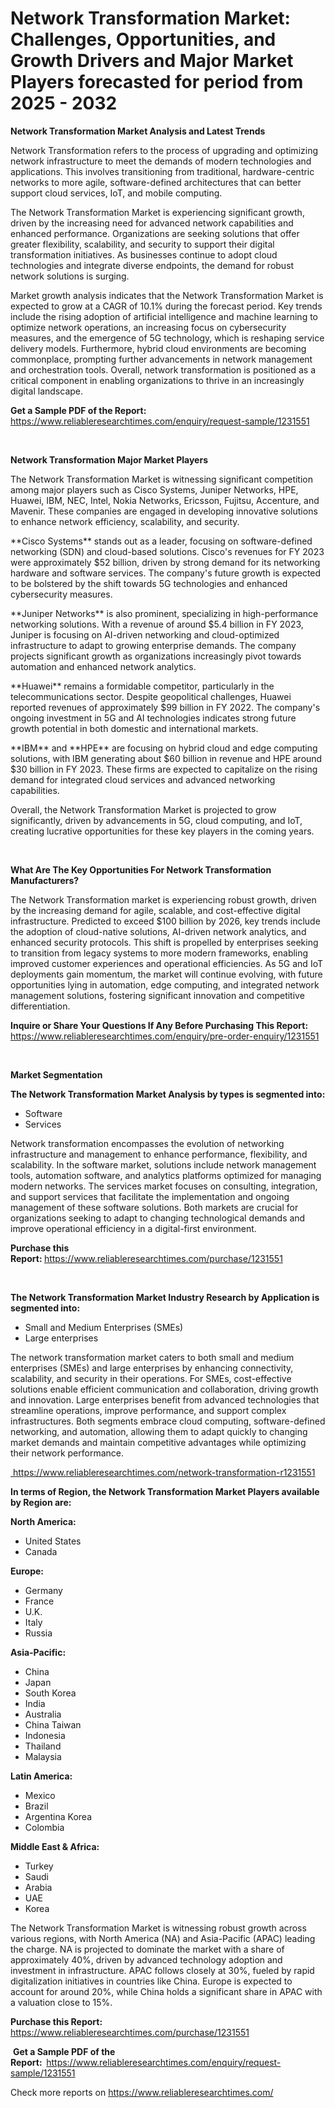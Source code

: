 <p><h1>Network Transformation Market: Challenges, Opportunities, and Growth Drivers and Major Market Players forecasted for period from 2025 - 2032</h1></p><p><strong>Network Transformation Market Analysis and Latest Trends</strong></p>
<p><p>Network Transformation refers to the process of upgrading and optimizing network infrastructure to meet the demands of modern technologies and applications. This involves transitioning from traditional, hardware-centric networks to more agile, software-defined architectures that can better support cloud services, IoT, and mobile computing. </p><p>The Network Transformation Market is experiencing significant growth, driven by the increasing need for advanced network capabilities and enhanced performance. Organizations are seeking solutions that offer greater flexibility, scalability, and security to support their digital transformation initiatives. As businesses continue to adopt cloud technologies and integrate diverse endpoints, the demand for robust network solutions is surging.</p><p>Market growth analysis indicates that the Network Transformation Market is expected to grow at a CAGR of 10.1% during the forecast period. Key trends include the rising adoption of artificial intelligence and machine learning to optimize network operations, an increasing focus on cybersecurity measures, and the emergence of 5G technology, which is reshaping service delivery models. Furthermore, hybrid cloud environments are becoming commonplace, prompting further advancements in network management and orchestration tools. Overall, network transformation is positioned as a critical component in enabling organizations to thrive in an increasingly digital landscape.</p></p>
<p><strong>Get a Sample PDF of the Report:&nbsp;</strong> <a href="https://www.reliableresearchtimes.com/enquiry/request-sample/1231551?utm_campaign=3355&utm_medium=2&utm_source=Github&utm_content=ia&utm_term=11032025&utm_id=network-transformation">https://www.reliableresearchtimes.com/enquiry/request-sample/1231551</a></p>
<p>&nbsp;</p>
<p><strong>Network Transformation Major Market Players</strong></p>
<p><p>The Network Transformation Market is witnessing significant competition among major players such as Cisco Systems, Juniper Networks, HPE, Huawei, IBM, NEC, Intel, Nokia Networks, Ericsson, Fujitsu, Accenture, and Mavenir. These companies are engaged in developing innovative solutions to enhance network efficiency, scalability, and security.</p><p>**Cisco Systems** stands out as a leader, focusing on software-defined networking (SDN) and cloud-based solutions. Cisco's revenues for FY 2023 were approximately $52 billion, driven by strong demand for its networking hardware and software services. The company's future growth is expected to be bolstered by the shift towards 5G technologies and enhanced cybersecurity measures.</p><p>**Juniper Networks** is also prominent, specializing in high-performance networking solutions. With a revenue of around $5.4 billion in FY 2023, Juniper is focusing on AI-driven networking and cloud-optimized infrastructure to adapt to growing enterprise demands. The company projects significant growth as organizations increasingly pivot towards automation and enhanced network analytics.</p><p>**Huawei** remains a formidable competitor, particularly in the telecommunications sector. Despite geopolitical challenges, Huawei reported revenues of approximately $99 billion in FY 2022. The company's ongoing investment in 5G and AI technologies indicates strong future growth potential in both domestic and international markets.</p><p>**IBM** and **HPE** are focusing on hybrid cloud and edge computing solutions, with IBM generating about $60 billion in revenue and HPE around $30 billion in FY 2023. These firms are expected to capitalize on the rising demand for integrated cloud services and advanced networking capabilities.</p><p>Overall, the Network Transformation Market is projected to grow significantly, driven by advancements in 5G, cloud computing, and IoT, creating lucrative opportunities for these key players in the coming years.</p></p>
<p>&nbsp;</p>
<p><strong>What Are The Key Opportunities For Network Transformation Manufacturers?</strong></p>
<p><p>The Network Transformation market is experiencing robust growth, driven by the increasing demand for agile, scalable, and cost-effective digital infrastructure. Predicted to exceed $100 billion by 2026, key trends include the adoption of cloud-native solutions, AI-driven network analytics, and enhanced security protocols. This shift is propelled by enterprises seeking to transition from legacy systems to more modern frameworks, enabling improved customer experiences and operational efficiencies. As 5G and IoT deployments gain momentum, the market will continue evolving, with future opportunities lying in automation, edge computing, and integrated network management solutions, fostering significant innovation and competitive differentiation.</p></p>
<p><strong>Inquire or Share Your Questions If Any Before Purchasing This Report:</strong> <a href="https://www.reliableresearchtimes.com/enquiry/pre-order-enquiry/1231551?utm_campaign=3355&utm_medium=2&utm_source=Github&utm_content=ia&utm_term=11032025&utm_id=network-transformation">https://www.reliableresearchtimes.com/enquiry/pre-order-enquiry/1231551</a></p>
<p>&nbsp;</p>
<p><strong>Market Segmentation</strong></p>
<p><strong>The Network Transformation Market Analysis by types is segmented into:</strong></p>
<p><ul><li>Software</li><li>Services</li></ul></p>
<p><p>Network transformation encompasses the evolution of networking infrastructure and management to enhance performance, flexibility, and scalability. In the software market, solutions include network management tools, automation software, and analytics platforms optimized for managing modern networks. The services market focuses on consulting, integration, and support services that facilitate the implementation and ongoing management of these software solutions. Both markets are crucial for organizations seeking to adapt to changing technological demands and improve operational efficiency in a digital-first environment.</p></p>
<p><strong>Purchase this Report:&nbsp;</strong><a href="https://www.reliableresearchtimes.com/purchase/1231551?utm_campaign=3355&utm_medium=2&utm_source=Github&utm_content=ia&utm_term=11032025&utm_id=network-transformation">https://www.reliableresearchtimes.com/purchase/1231551</a></p>
<p>&nbsp;</p>
<p><strong>The Network Transformation Market Industry Research by Application is segmented into:</strong></p>
<p><ul><li>Small and Medium Enterprises (SMEs)</li><li>Large enterprises</li></ul></p>
<p><p>The network transformation market caters to both small and medium enterprises (SMEs) and large enterprises by enhancing connectivity, scalability, and security in their operations. For SMEs, cost-effective solutions enable efficient communication and collaboration, driving growth and innovation. Large enterprises benefit from advanced technologies that streamline operations, improve performance, and support complex infrastructures. Both segments embrace cloud computing, software-defined networking, and automation, allowing them to adapt quickly to changing market demands and maintain competitive advantages while optimizing their network performance.</p></p>
<p><a href="https://www.reliableresearchtimes.com/network-transformation-r1231551?utm_campaign=3355&utm_medium=2&utm_source=Github&utm_content=ia&utm_term=11032025&utm_id=network-transformation">&nbsp;https://www.reliableresearchtimes.com/network-transformation-r1231551</a></p>
<p><strong>In terms of Region, the Network Transformation Market Players available by Region are:</strong></p>
<p>
    <p> <strong> North America: </strong>
        <ul>
            <li>United States</li>
            <li>Canada</li>
        </ul>
        </p> 
    <p> <strong> Europe: </strong>
        <ul>
            <li>Germany</li>
            <li>France</li>
            <li>U.K.</li>
            <li>Italy</li>
            <li>Russia</li>
        </ul>
        </p> 
    <p> <strong> Asia-Pacific: </strong>
        <ul>
            <li>China</li>
            <li>Japan</li>
            <li>South Korea</li>
            <li>India</li>
            <li>Australia</li>
            <li>China Taiwan</li>
            <li>Indonesia</li>
            <li>Thailand</li>
            <li>Malaysia</li>
        </ul>
        </p> 
    <p> <strong> Latin America: </strong>
        <ul>
            <li>Mexico</li>
            <li>Brazil</li>
            <li>Argentina Korea</li>
            <li>Colombia</li>
        </ul>
        </p> 
    <p> <strong> Middle East & Africa: </strong>
        <ul>
            <li>Turkey</li>
            <li>Saudi</li>
            <li>Arabia</li>
            <li>UAE</li>
            <li>Korea</li>
        </ul>
    </p>
    </p>
<p><p>The Network Transformation Market is witnessing robust growth across various regions, with North America (NA) and Asia-Pacific (APAC) leading the charge. NA is projected to dominate the market with a share of approximately 40%, driven by advanced technology adoption and investment in infrastructure. APAC follows closely at 30%, fueled by rapid digitalization initiatives in countries like China. Europe is expected to account for around 20%, while China holds a significant share in APAC with a valuation close to 15%.</p></p>
<p><strong>Purchase this Report: </strong><a href="https://www.reliableresearchtimes.com/purchase/1231551?utm_campaign=3355&utm_medium=2&utm_source=Github&utm_content=ia&utm_term=11032025&utm_id=network-transformation">https://www.reliableresearchtimes.com/purchase/1231551</a></p>
<p>&nbsp;<strong>Get a Sample PDF of the Report:&nbsp;&nbsp;</strong><a href="https://www.reliableresearchtimes.com/enquiry/request-sample/1231551?utm_campaign=3355&utm_medium=2&utm_source=Github&utm_content=ia&utm_term=11032025&utm_id=network-transformation">https://www.reliableresearchtimes.com/enquiry/request-sample/1231551</a></p>
<p><strong></strong></p>
<p>Check more reports on <a href="https://www.reliableresearchtimes.com/?utm_campaign=3355&utm_medium=2&utm_source=Github&utm_content=ia&utm_term=11032025&utm_id=network-transformation">https://www.reliableresearchtimes.com/</a></p>